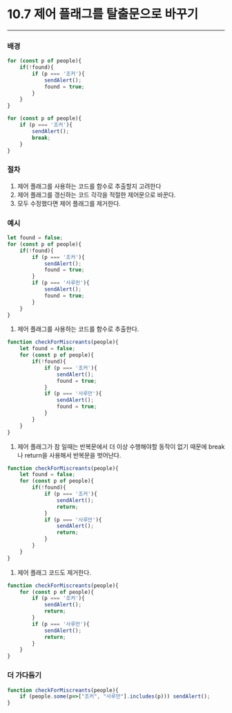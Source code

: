# 10.7 제어 플래그를 탈출문으로 바꾸기
---

### 배경

```jsx
for (const p of people){
	if(!found){
		if (p === '조커'){
			sendAlert();
			found = true;
		}
	}
}
```

```jsx
for (const p of people){
	if (p === '조커'){
		sendAlert();
		break;
	}
}
```

### 절차

1. 제어 플래그를 사용하는 코드를 함수로 추출할지 고려한다
2. 제어 플래그를 갱신하는 코드 각각을 적절한 제어문으로 바꾼다.
3. 모두 수정했다면 제어 플래그를 제거한다.

### 예시

```jsx
let found = false;
for (const p of people){
	if(!found){
		if (p === '조커'){
			sendAlert();
			found = true;
		}
		if (p === '사루만'){
			sendAlert();
			found = true;
		}
	}
}
```

1. 제어 플래그를 사용하는 코드를 함수로 추출한다.

```jsx
function checkForMiscreants(people){
	let found = false;
	for (const p of people){
		if(!found){
			if (p === '조커'){
				sendAlert();
				found = true;
			}
			if (p === '사루만'){
				sendAlert();
				found = true;
			}
		}
	}
}

```

1. 제어 플래그가 참 일때는 반복문에서 더 이상 수행해야할 동작이 없기 때문에 break나 return을 사용해서 반복문을 벗어난다.

```jsx
function checkForMiscreants(people){
	let found = false;
	for (const p of people){
		if(!found){
			if (p === '조커'){
				sendAlert();
				return;
			}
			if (p === '사루만'){
				sendAlert();
				return;
			}
		}
	}
}

```

1. 제어 플래그 코드도 제거한다.

```jsx
function checkForMiscreants(people){
	for (const p of people){
		if (p === '조커'){
			sendAlert();
			return;
		}
		if (p === '사루만'){
			sendAlert();
			return;
		}
	}
}

```

### 더 가다듬기

```jsx
function checkForMiscreants(people){
	if (people.some(p=>["조커", "사루만"].includes(p))) sendAlert();
}
```